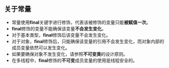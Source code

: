 ## 关于常量
- 常量使用**final**关键字进行修饰，代表该被修饰的变量只能**被赋值一次**。  
- **final**修饰的变量不能确保该变量**不会发生变化**。  
- 对于基本类型，**final**修饰后该变量不会发生变化。
- 对于对象，**final**修饰后，只能确保该变量的引用不会发生变化，而对象内部的成员变量依然可以发生变化。
- 如果要确保对象不发生变化，请参照**不可变类**的设计原则。
- 在多线程中，**final**修饰的**不可变**成员变量的使用是线程安全的。
